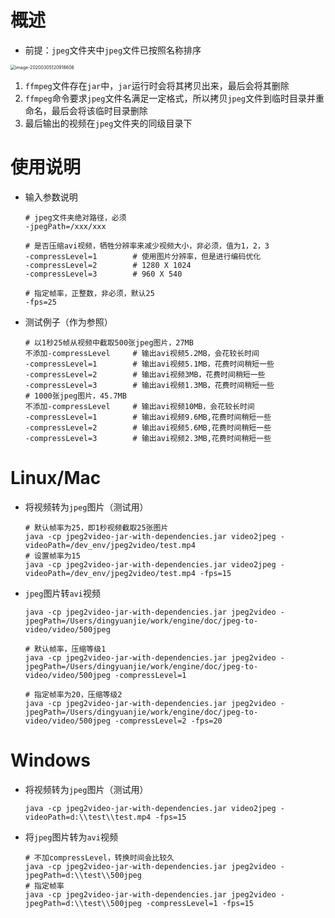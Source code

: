 # 概述

* 前提：`jpeg`文件夹中`jpeg`文件已按照名称排序

<img src="/Users/dingyuanjie/Documents/woodyprogram/img/image-20200305120918606.png" alt="image-20200305120918606" style="zoom:50%;" />

1. `ffmpeg`文件存在`jar`中，`jar`运行时会将其拷贝出来，最后会将其删除
2. `ffmpeg`命令要求`jpeg`文件名满足一定格式，所以拷贝`jpeg`文件到临时目录并重命名，最后会将该临时目录删除
3. 最后输出的视频在`jpeg`文件夹的同级目录下

# 使用说明

* 输入参数说明

  ```shell
  # jpeg文件夹绝对路径，必须
  -jpegPath=/xxx/xxx
  
  # 是否压缩avi视频，牺牲分辨率来减少视频大小，非必须，值为1，2，3
  -compressLevel=1        # 使用图片分辨率，但是进行编码优化
  -compressLevel=2        # 1280 X 1024
  -compressLevel=3        # 960 X 540
  
  # 指定帧率，正整数，非必须，默认25
  -fps=25
  ```

* 测试例子（作为参照）

  ```shell
  # 以1秒25帧从视频中截取500张jpeg图片，27MB
  不添加-compressLevel     # 输出avi视频5.2MB，会花较长时间
  -compressLevel=1     	  # 输出avi视频5.1MB，花费时间稍短一些
  -compressLevel=2        # 输出avi视频3MB，花费时间稍短一些
  -compressLevel=3        # 输出avi视频1.3MB，花费时间稍短一些
  # 1000张jpeg图片，45.7MB
  不添加-compressLevel     # 输出avi视频10MB，会花较长时间
  -compressLevel=1     	  # 输出avi视频9.6MB,花费时间稍短一些
  -compressLevel=2        # 输出avi视频5.6MB,花费时间稍短一些
  -compressLevel=3        # 输出avi视频2.3MB,花费时间稍短一些
  ```

# Linux/Mac

* 将视频转为`jpeg`图片（测试用）

  ```shell
  # 默认帧率为25，即1秒视频截取25张图片
  java -cp jpeg2video-jar-with-dependencies.jar video2jpeg -videoPath=/dev_env/jpeg2video/test.mp4
  # 设置帧率为15
  java -cp jpeg2video-jar-with-dependencies.jar video2jpeg -videoPath=/dev_env/jpeg2video/test.mp4 -fps=15
  ```

* `jpeg`图片转`avi`视频

  ```shell
  java -cp jpeg2video-jar-with-dependencies.jar jpeg2video -jpegPath=/Users/dingyuanjie/work/engine/doc/jpeg-to-video/video/500jpeg
  
  # 默认帧率，压缩等级1
  java -cp jpeg2video-jar-with-dependencies.jar jpeg2video -jpegPath=/Users/dingyuanjie/work/engine/doc/jpeg-to-video/video/500jpeg -compressLevel=1
  
  # 指定帧率为20，压缩等级2
  java -cp jpeg2video-jar-with-dependencies.jar jpeg2video -jpegPath=/Users/dingyuanjie/work/engine/doc/jpeg-to-video/video/500jpeg -compressLevel=2 -fps=20
  ```
  

# Windows

* 将视频转为`jpeg`图片（测试用）

  ```shell
  java -cp jpeg2video-jar-with-dependencies.jar video2jpeg -videoPath=d:\\test\\test.mp4 -fps=15
  ```

* 将`jpeg`图片转为`avi`视频

  ```shell
  # 不加compressLevel，转换时间会比较久
  java -cp jpeg2video-jar-with-dependencies.jar jpeg2video -jpegPath=d:\\test\\500jpeg
  # 指定帧率
  java -cp jpeg2video-jar-with-dependencies.jar jpeg2video -jpegPath=d:\\test\\500jpeg -compressLevel=1 -fps=15
  ```
  
  


